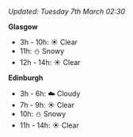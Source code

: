 *Updated: Tuesday 7th March 02:30*

**Glasgow**

* 3h - 10h: :sunny: Clear
* 11h: :snowman: Snowy
* 12h - 14h: :sunny: Clear

**Edinburgh**

* 3h - 6h: :cloud: Cloudy
* 7h - 9h: :sunny: Clear
* 10h: :snowman: Snowy
* 11h - 14h: :sunny: Clear
